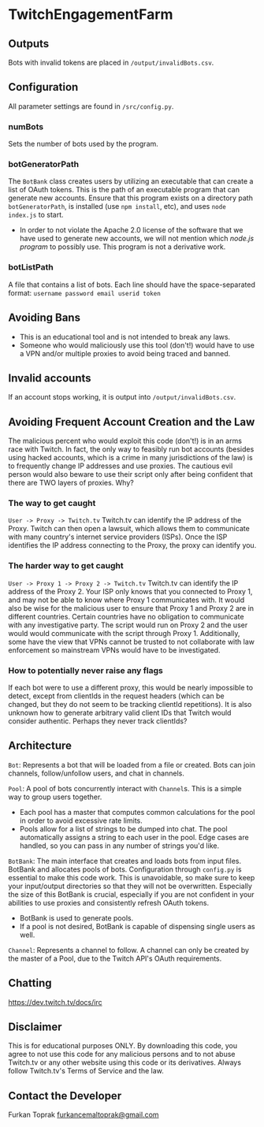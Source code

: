 # TwitchEngagementFarm

## Outputs
Bots with invalid tokens are placed in `/output/invalidBots.csv`.

## Configuration
All parameter settings are found in `/src/config.py`.

### numBots
Sets the number of bots used by the program.

### botGeneratorPath
The `BotBank` class creates users by utilizing an executable that can create a list of OAuth tokens. 
This is the path of an executable program that can generate new accounts. Ensure that this program exists on a directory path `botGeneratorPath`, is installed (use `npm install`, etc), and uses `node index.js` to start.

* In order to not violate the Apache 2.0 license of the software that we have used to generate new accounts, we will not mention which *node.js program* to possibly use. This program is not a derivative work. 

### botListPath
A file that contains a list of bots. Each line should have the space-separated format: `username password email userid token`

## Avoiding Bans
* This is an educational tool and is not intended to break any laws.
* Someone who would maliciously use this tool (don't!) would have to use a VPN and/or multiple proxies to avoid being traced and banned.

## Invalid accounts
If an account stops working, it is output into `/output/invalidBots.csv`.

## Avoiding Frequent Account Creation and the Law
The malicious percent who would exploit this code (don't!) is in an arms race with Twitch. In fact, the only way to feasibly run bot accounts (besides using hacked accounts, which is a crime in many jurisdictions of the law) is to frequently change IP addresses and use proxies. The cautious evil person would also beware to use their script only after being confident that there are TWO layers of proxies. Why?

### The way to get caught
`User -> Proxy -> Twitch.tv`
Twitch.tv can identify the IP address of the Proxy. Twitch can then open a lawsuit, which allows them to communicate with many country's internet service providers (ISPs). Once the ISP identifies the IP address connecting to the Proxy, the proxy can identify you.

### The harder way to get caught
`User -> Proxy 1 -> Proxy 2 -> Twitch.tv`
Twitch.tv can identify the IP address of the Proxy 2. Your ISP only knows that you connected to Proxy 1, and may not be able to know where Proxy 1 communicates with. It would also be wise for the malicious user to ensure that Proxy 1 and Proxy 2 are in different countries. Certain countries have no obligation to communicate with any investigative party. The script would run on Proxy 2 and the user would would communicate with the script through Proxy 1. Additionally, some have the view that VPNs cannot be trusted to not collaborate with law enforcement so mainstream VPNs would have to be investigated.

### How to potentially never raise any flags
If each bot were to use a different proxy, this would be nearly impossible to detect, except from clientIds in the request headers (which can be changed, but they do not seem to be tracking clientId repetitions). It is also unknown how to generate arbitrary valid client IDs that Twitch would consider authentic. Perhaps they never track clientIds?

## Architecture
`Bot`: Represents a bot that will be loaded from a file or created. Bots can join channels, follow/unfollow users, and chat in channels.

`Pool`: A pool of bots concurrently interact with `Channel`s. This is a simple way to group users together.
* Each pool has a master that computes common calculations for the pool in order to avoid excessive rate limits.
* Pools allow for a list of strings to be dumped into chat. The pool automatically assigns a string to each user in the pool. Edge cases are handled, so you can pass in any number of strings you'd like.

`BotBank`: The main interface that creates and loads bots from input files. BotBank and allocates pools of bots. Configuration through `config.py` is essential to make this code work. This is unavoidable, so make sure to keep your input/output directories so that they will not be overwritten. Especially the size of this BotBank is crucial, especially if you are not confident in your abilities to use proxies and consistently refresh OAuth tokens. 
* BotBank is used to generate pools.
* If a pool is not desired, BotBank is capable of dispensing single users as well.

`Channel`: Represents a channel to follow. A channel can only be created by the master of a Pool, due to the Twitch API's OAuth requirements.

## Chatting
https://dev.twitch.tv/docs/irc

## Disclaimer
This is for educational purposes ONLY. By downloading this code, you agree to not use this code for any malicious persons and to not abuse Twitch.tv or any other website using this code or its derivatives. Always follow Twitch.tv's Terms of Service and the law.

## Contact the Developer
Furkan Toprak
furkancemaltoprak@gmail.com
